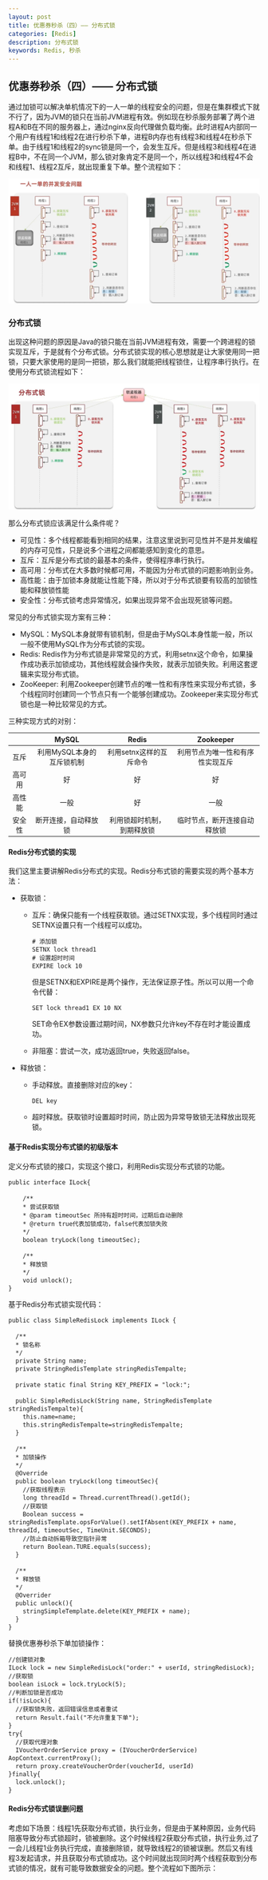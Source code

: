 ```yaml
---
layout: post
title: 优惠券秒杀（四）—— 分布式锁
categories: [Redis]
description: 分布式锁
keywords: Redis, 秒杀
---
```


## 优惠券秒杀（四）—— 分布式锁

通过加锁可以解决单机情况下的一人一单的线程安全的问题，但是在集群模式下就不行了，因为JVM的锁只在当前JVM进程有效。例如现在秒杀服务部署了两个进程A和B在不同的服务器上，通过nginx反向代理做负载均衡。此时进程A内部同一个用户有线程1和线程2在进行秒杀下单，进程B内存也有线程3和线程4在秒杀下单。由于线程1和线程2的sync锁是同一个，会发生互斥。但是线程3和线程4在进程B中，不在同一个JVM，那么锁对象肯定不是同一个，所以线程3和线程4不会和线程1、线程2互斥，就出现重复下单。整个流程如下：

![1653374044740](https://github.com/qinchunabng/qinchunabng.github.io/blob/master/images/posts/redis/1653374044740.png?raw=true)

### 分布式锁

出现这种问题的原因是Java的锁只能在当前JVM进程有效，需要一个跨进程的锁实现互斥，于是就有个分布式锁。分布式锁实现的核心思想就是让大家使用同一把锁，只要大家使用的是同一把锁，那么我们就能把线程锁住，让程序串行执行。在使用分布式锁流程如下：

![1653374296906](https://github.com/qinchunabng/qinchunabng.github.io/blob/master/images/posts/redis/1653374296906.png?raw=true)

那么分布式锁应该满足什么条件呢？

- 可见性：多个线程都能看到相同的结果，注意这里说到可见性并不是并发编程的内存可见性，只是说多个进程之间都能感知到变化的意思。
- 互斥：互斥是分布式锁的最基本的条件，使得程序串行执行。
- 高可用：分布式在大多数时候都可用，不能因为分布式锁的问题影响到业务。
- 高性能：由于加锁本身就能让性能下降，所以对于分布式锁要有较高的加锁性能和释放锁性能
- 安全性：分布式锁考虑异常情况，如果出现异常不会出现死锁等问题。

常见的分布式锁实现方案有三种：

- MySQL：MySQL本身就带有锁机制，但是由于MySQL本身性能一般，所以一般不使用MySQL作为分布式锁的实现。
- Redis: Redis作为分布式锁是非常常见的方式，利用setnx这个命令，如果操作成功表示加锁成功，其他线程就会操作失败，就表示加锁失败。利用这套逻辑来实现分布式锁。
- ZooKeeper: 利用Zookeeper创建节点的唯一性和有序性来实现分布式锁，多个线程同时创建同一个节点只有一个能够创建成功。Zookeeper来实现分布式锁也是一种比较常见的方式。

三种实现方式的对别：

||MySQL|Redis|Zookeeper|
|:-:|:-:|:-:|:-:|
|互斥|利用MySQL本身的互斥锁机制|利用setnx这样的互斥命令|利用节点为唯一性和有序性实现互斥|
|高可用|好|好|好|
|高性能|一般|好|一般|
|安全性|断开连接，自动释放锁|利用锁超时机制，到期释放锁|临时节点，断开连接自动释放锁|

#### Redis分布式锁的实现

我们这里主要讲解Redis分布式的实现。Redis分布式锁的需要实现的两个基本方法：
- 获取锁：
  - 互斥：确保只能有一个线程获取锁。通过SETNX实现，多个线程同时通过SETNX设置只有一个线程可以成功。
    ```
    # 添加锁
    SETNX lock thread1
    # 设置超时时间
    EXPIRE lock 10
    ```
    但是SETNX和EXPIRE是两个操作，无法保证原子性。所以可以用一个命令代替：
    ```
    SET lock thread1 EX 10 NX
    ```
    SET命令EX参数设置过期时间，NX参数只允许key不存在时才能设置成功。

  - 非阻塞：尝试一次，成功返回true，失败返回false。

- 释放锁：
  - 手动释放。直接删除对应的key：
    ```
    DEL key
    ```
  - 超时释放。获取锁时设置超时时间，防止因为异常导致锁无法释放出现死锁。

#### 基于Redis实现分布式锁的初级版本

定义分布式锁的接口，实现这个接口，利用Redis实现分布式锁的功能。
```
public interface ILock{

    /**
    * 尝试获取锁
    * @param timeoutSec 所持有超时时间，过期后自动删除
    * @return true代表加锁成功，false代表加锁失败
    */
    boolean tryLock(long timeoutSec);

    /**
    * 释放锁
    */
    void unlock();
}
```

基于Redis分布式锁实现代码：
```
public class SimpleRedisLock implements ILock {

  /**
  * 锁名称
  */
  private String name;
  private StringRedisTemplate stringRedisTempalte;

  private static final String KEY_PREFIX = "lock:";

  public SimpleRedisLock(String name, StringRedisTemplate stringRedisTempalte){
    this.name=name;
    this.stringRedisTempalte=stringRedisTempalte;
  }

  /**
  * 加锁操作
  */
  @Override
  public boolean tryLock(long timeoutSec){
    //获取线程表示
    long threadId = Thread.currentThread().getId();
    //获取锁
    Boolean success = stringRedisTemplate.opsForValue().setIfAbsent(KEY_PREFIX + name, threadId, timeoutSec, TimeUnit.SECONDS);
    //防止自动拆箱导致空指针异常
    return Boolean.TURE.equals(success);
  }

  /**
  * 释放锁
  */
  @Overrider
  public unlock(){
    stringSimpleTemplate.delete(KEY_PREFIX + name);
  }
}
```

替换优惠券秒杀下单加锁操作：
```
//创建锁对象
ILock lock = new SimpleRedisLock("order:" + userId, stringRedisLock);
//获取锁
boolean isLock = lock.tryLock(5);
//判断加锁是否成功
if(!isLock){
  //获取锁失败，返回错误信息或者重试
  return Result.fail("不允许重复下单");
}
try{
  //获取代理对象
  IVoucherOrderService proxy = (IVoucherOrderService) AopContext.currentProxy();
  return proxy.createVoucherOrder(voucherId, userId)
}finally{
  lock.unlock();
}
```

#### Redis分布式锁误删问题

考虑如下场景：线程1先获取分布式锁，执行业务，但是由于某种原因，业务代码阻塞导致分布式锁超时，锁被删除。这个时候线程2获取分布式锁，执行业务,过了一会儿线程1业务执行完成，直接删除锁，就导致线程2的锁被误删。然后又有线程3发起请求，并且获取分布式锁成功。这个时间就出现同时两个线程获取到分布式锁的情况，就有可能导致数据安全的问题。整个流程如下图所示：
